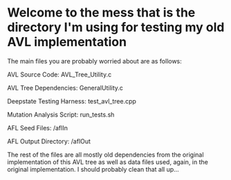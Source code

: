 Welcome to the mess that is the directory I'm using for testing my old AVL implementation
=========================================================================================

The main files you are probably worried about are as follows:

AVL Source Code:                AVL_Tree_Utility.c

AVL Tree Dependencies:          GeneralUtility.c

Deepstate Testing Harness:      test_avl_tree.cpp

Mutation Analysis Script:       run_tests.sh

AFL Seed Files:                 /aflIn

AFL Output Directory:           /aflOut


The rest of the files are all mostly old dependencies from the original implementation of this AVL tree
as well as data files used, again, in the original implementation. I should probably clean that all up...
